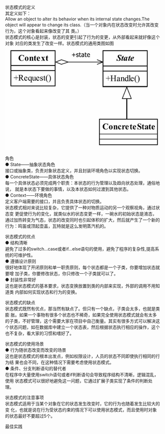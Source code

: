 状态模式的定义  
其定义如下：  
Allow an object to alter its behavior when its internal state changes.The object will appear to change its class.（当一个对象内在状态改变时允许其改变行为，这个对象看起来像改变了其
类。）  
状态模式的核心是封装，状态的变更引起了行为的变更，从外部看起来就好像这个对象
对应的类发生了改变一样。状态模式的通用类图如图![](状态模式通用类图.png)  


角色  
● State——抽象状态角色  
接口或抽象类，负责对象状态定义，并且封装环境角色以实现状态切换。  
● ConcreteState——具体状态角色  
每一个具体状态必须完成两个职责：本状态的行为管理以及趋向状态处理，通俗地说，
就是本状态下要做的事情，以及本状态如何过渡到其他状态。  
● Context——环境角色  
定义客户端需要的接口，并且负责具体状态的切换。  
状态模式相对来说比较复杂，它提供了一种对物质运动的另一个观察视角，通过状态变
更促使行为的变化，就类似水的状态变更一样，一碗水的初始状态是液态，通过加热转变为气态，状态的改变同时也引起体积的扩大，然后就产生了一个新的行为：鸣笛或顶起壶盖，瓦特就是这么发明蒸汽机的。  

状态模式的优点  
● 结构清晰  
避免了过多的switch...case或者if...else语句的使用，避免了程序的复杂性,提高系统的可维护性。  
● 遵循设计原则  
很好地体现了开闭原则和单一职责原则，每个状态都是一个子类，你要增加状态就要增
加子类，你要修改状态，你只修改一个子类就可以了。  
● 封装性非常好  
这也是状态模式的基本要求，状态变换放置到类的内部来实现，外部的调用不用知道类
内部如何实现状态和行为的变换。   

状态模式的缺点    
状态模式既然有优点，那当然有缺点了。但只有一个缺点，子类会太多，也就是类膨
胀。如果一个事物有很多个状态也不稀奇，如果完全使用状态模式就会有太多的子类，不好管理，这个需要大家在项目中自己衡量。其实有很多方式可以解决这个状态问题，如在数据库中建立一个状态表，然后根据状态执行相应的操作，这个也不复杂，看大家的习惯和嗜好了。  

状态模式的使用场景  
● 行为随状态改变而改变的场景   
这也是状态模式的根本出发点，例如权限设计，人员的状态不同即使执行相同的行为结
果也会不同，在这种情况下需要考虑使用状态模式。  
● 条件、分支判断语句的替代者   
在程序中大量使用switch语句或者if判断语句会导致程序结构不清晰，逻辑混乱，使用
状态模式可以很好地避免这一问题，它通过扩展子类实现了条件的判断处理。   



状态模式的注意事项   
状态模式适用于当某个对象在它的状态发生改变时，它的行为也随着发生比较大的变
化，也就是说在行为受状态约束的情况下可以使用状态模式，而且使用时对象的状态最好不要超过5个。  



最佳实践  